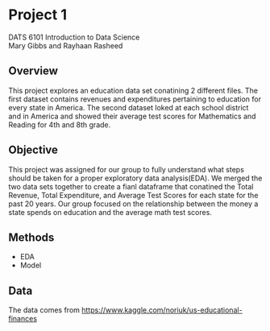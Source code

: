 # Project 1<br/>
DATS 6101 Introduction to Data Science<br/>
Mary Gibbs and Rayhaan Rasheed

## Overview
This project explores an education data set conatining 2 different files. The first dataset contains revenues and expenditures pertaining to education for every state in America. The second dataset loked at each school district and in America and showed their average test scores for Mathematics and Reading for 4th and 8th grade. 

## Objective
This project was assigned for our group to fully understand what steps should be taken for a proper exploratory data analysis(EDA). We merged the two data sets together to create a fianl dataframe that conatined the Total Revenue, Total Expenditure, and Average Test Scores for each state for the past 20 years. Our group focused on the relationship between the money a state spends on education and the average math test scores. 

## Methods
* EDA
* Model

## Data
The data comes from https://www.kaggle.com/noriuk/us-educational-finances
